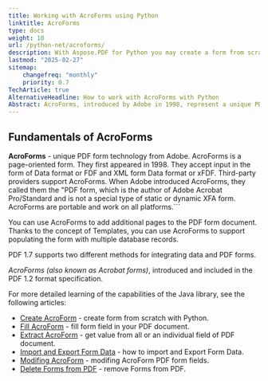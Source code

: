 ```yaml
---
title: Working with AcroForms using Python
linktitle: AcroForms
type: docs
weight: 10
url: /python-net/acroforms/
description: With Aspose.PDF for Python you may create a form from scratch, fill the form field in a PDF document, extract data from the form, and etc.
lastmod: "2025-02-27"
sitemap:
    changefreq: "monthly"
    priority: 0.7
TechArticle: true
AlternativeHeadline: How to work with AcroForms with Python
Abstract: AcroForms, introduced by Adobe in 1998, represent a unique PDF form technology that is page-oriented and compatible across all platforms. Unlike static or dynamic XFA forms, AcroForms allow for data input through FDF and xFDF formats. Supported by third-party providers, AcroForms can be used to add pages to PDF documents and populate forms with multiple database records, making them versatile for various applications. This technology, part of the PDF 1.2 format specification and supported up to PDF 1.7, offers two methods for integrating data with PDF forms. For practical applications and further learning, resources are available on creating, filling, and extracting AcroForms using Python.
---
```


## Fundamentals of AcroForms

**AcroForms** - unique PDF form technology from Adobe. AcroForms is a page-oriented form. They first appeared in 1998. They accept input in the form of Data format or FDF and XML form Data format or xFDF. Third-party providers support AcroForms. When Adobe introduced AcroForms, they called them the "PDF form, which is the author of Adobe Acrobat Pro/Standard and is not a special type of static or dynamic XFA form. AcroForms are portable and work on all platforms.```

You can use AcroForms to add additional pages to the PDF form document. Thanks to the concept of Templates, you can use AcroForms to support populating the form with multiple database records.

PDF 1.7 supports two different methods for integrating data and PDF forms.

*AcroForms (also known as Acrobat forms)*, introduced and included in the PDF 1.2 format specification.

For more detailed learning of the capabilities of the Java library, see the following articles:

- [Create AcroForm](/pdf/python-net/create-form) - create form from scratch with Python.
- [Fill AcroForm](/pdf/python-net/fill-form) - fill form field in your PDF document.
- [Extract AcroForm](/pdf/python-net/extract-form) - get value from all or an individual field of PDF document.
- [Import and Export Form Data](/pdf/python-net/import-export-json/) - how to import and Export Form Data.
- [Modifing AcroForm](/pdf/python-net/modifing-form/) - modifing AcroForm PDF form fields.
- [Delete Forms from PDF](/pdf/python-net/remove-form/) - remove Forms from PDF.